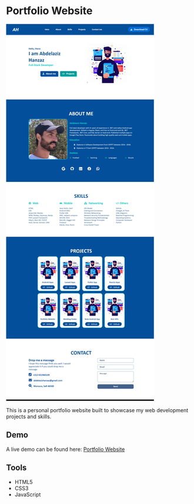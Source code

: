 
# Portfolio Website

![Portfolio Website](screenshot/portfolio.jpeg)

This is a personal portfolio website built to showcase my web development projects and skills.

## Demo

A live demo can be found here: [Portfolio Website](https://yourportfolio.com) 

## Tools

 - HTML5
 - CSS3
 - JavaScript


